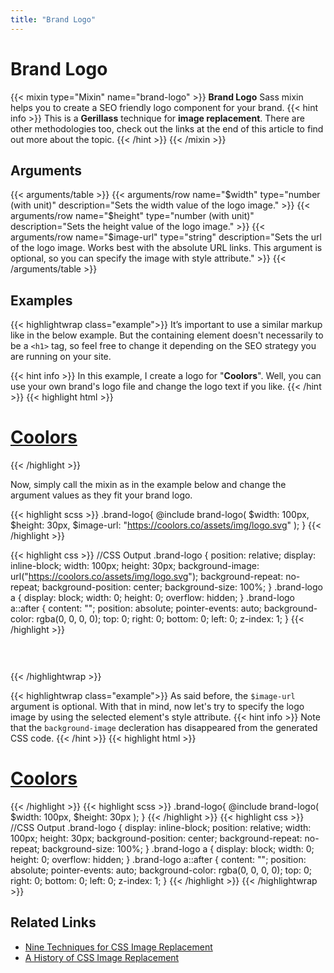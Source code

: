 ```yaml
---
title: "Brand Logo"
---
```


# Brand Logo

{{< mixin type="Mixin" name="brand-logo" >}}
**Brand Logo** Sass mixin helps you to create a SEO friendly logo component for your brand.
{{< hint info >}}
This is a **Gerillass** technique for **image replacement**. There are other methodologies too, check out the links at the end of this article to find out more about the topic.
{{< /hint >}}
{{< /mixin >}}

## Arguments

{{< arguments/table >}}
  {{< arguments/row name="$width" type="number (with unit)" description="Sets the width value of the logo image." >}}
  {{< arguments/row name="$height" type="number (with unit)" description="Sets the height value of the logo image." >}}
  {{< arguments/row name="$image-url" type="string" description="Sets the url of the logo image. Works best with the absolute URL links. This argument is optional, so you can specify the image with style attribute." >}}
{{< /arguments/table >}}

## Examples

{{< highlightwrap class="example">}}
It’s important to use a similar markup like in the below example. But the containing element doesn't necessarily to be a `<h1>` tag, so feel free to change it depending on the SEO strategy you are running on your site.

{{< hint info >}}
In this example, I create a logo for "**Coolors**". Well, you can use your own brand's logo file and change the logo text if you like.
{{< /hint >}}
{{< highlight html >}}
<h1 class="brand-logo">
  <a href="#">Coolors</a>
</h1>
{{< /highlight >}}

Now, simply call the mixin as in the example below and change the argument values as they fit your brand logo.

{{< highlight scss >}}
.brand-logo{
  @include brand-logo(
    $width: 100px,
    $height: 30px,
    $image-url: "https://coolors.co/assets/img/logo.svg"
  );
}
{{< /highlight >}}

{{< highlight css >}}
//CSS Output
.brand-logo {
  position: relative;
  display: inline-block;
  width: 100px;
  height: 30px;
  background-image: url("https://coolors.co/assets/img/logo.svg");
  background-repeat: no-repeat;
  background-position: center;
  background-size: 100%;
}
.brand-logo a {
  display: block;
  width: 0;
  height: 0;
  overflow: hidden;
}
.brand-logo a::after {
  content: "";
  position: absolute;
  pointer-events: auto;
  background-color: rgba(0, 0, 0, 0);
  top: 0;
  right: 0;
  bottom: 0;
  left: 0;
  z-index: 1;
}
{{< /highlight >}}

<style>
.brand-logo.example01 {
  position: relative;
  display: inline-block;
  width: 100px;
  height: 30px;
  background-image: url("https://coolors.co/assets/img/logo.svg");
  background-repeat: no-repeat;
  background-position: center;
  background-size: 100%;
  margin: 0;
}
.brand-logo.example01 a {
  display: block;
  width: 0;
  height: 0;
  overflow: hidden;
}
.brand-logo.example01 a::after {
  content: "";
  position: absolute;
  pointer-events: auto;
  background-color: rgba(0, 0, 0, 0);
  top: 0;
  right: 0;
  bottom: 0;
  left: 0;
  z-index: 1;
}
</style>

<h1 class="brand-logo example01">
  <a href="#">Coolors</a>
</h1>

{{< /highlightwrap >}}


{{< highlightwrap class="example">}}
As said before, the `$image-url` argument is optional. With that in mind, now let's try to specify the logo image by using the selected element's style attribute.
{{< hint info >}}
Note that the `background-image` decleration has disappeared from the generated CSS code.
{{< /hint >}}
{{< highlight html >}}
<h1 class="brand-logo" style="background-image: url(https://coolors.co/assets/img/logo.svg);">
  <a href="#">Coolors</a>
</h1>
{{< /highlight >}}
{{< highlight scss >}}
.brand-logo{
  @include brand-logo(
    $width: 100px,
    $height: 30px
  );
}
{{< /highlight >}}
{{< highlight css >}}
//CSS Output
.brand-logo {
  display: inline-block;
  position: relative;
  width: 100px;
  height: 30px;
  background-position: center;
  background-repeat: no-repeat;
  background-size: 100%;
}
.brand-logo a {
  display: block;
  width: 0;
  height: 0;
  overflow: hidden;
}
.brand-logo a::after {
  content: "";
  position: absolute;
  pointer-events: auto;
  background-color: rgba(0, 0, 0, 0);
  top: 0;
  right: 0;
  bottom: 0;
  left: 0;
  z-index: 1;
}
{{< /highlight >}}
{{< /highlightwrap >}}

## Related Links
* [Nine Techniques for CSS Image Replacement](https://css-tricks.com/css-image-replacement/)
* [A History of CSS Image Replacement](https://www.sitepoint.com/css-image-replacement-text-indent-negative-margins-and-more/)


